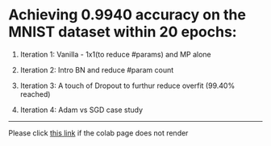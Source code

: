 # Achieving 0.9940 accuracy on the MNIST dataset within 20 epochs:

  1. Iteration 1: Vanilla - 1x1(to reduce #params) and MP alone
  
  2. Iteration 2: Intro BN and reduce #param count
  
  3. Iteration 3: A touch of Dropout to furthur reduce overfit (99.40% reached)
  
  4. Iteration 4: Adam vs SGD case study
  

- - - -

Please click [this link](https://colab.research.google.com/drive/1i4SrgIA-ge-T3n80D9t6u-MP4gbENgMo) if the colab page does not render

